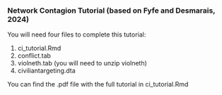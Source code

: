 ### Network Contagion Tutorial (based on Fyfe and Desmarais, 2024)

You will need four files to complete this tutorial:

1. ci_tutorial.Rmd
2. conflict.tab
3. violneth.tab (you will need to unzip violneth)
4. civiliantargeting.dta

You can find the .pdf file with the full tutorial in ci_tutorial.Rmd
